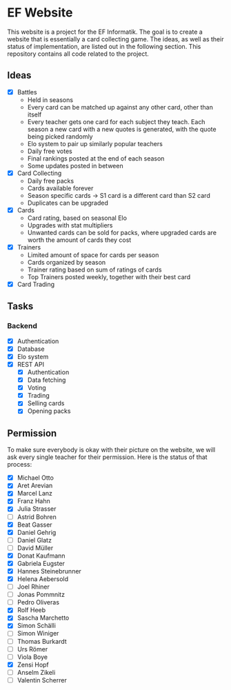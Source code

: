 # EF Website
This website is a project for the EF Informatik. The goal is to create a website that is essentially a card collecting game. The ideas, as well as their status of implementation, are listed out in the following section. This repository contains all code related to the project.
## Ideas
- [x] Battles
  - Held in seasons
  - Every card can be matched up against any other card, other than itself
  - Every teacher gets one card for each subject they teach. Each season a new card with a new quotes is generated, with the quote being picked randomly
  - Elo system to pair up similarly popular teachers
  - Daily free votes
  - Final rankings posted at the end of each season
  - Some updates posted in between
- [x] Card Collecting
  - Daily free packs
  - Cards available forever
  - Season specific cards -> S1 card is a different card than S2 card
  - Duplicates can be upgraded
- [x] Cards
  - Card rating, based on seasonal Elo
  - Upgrades with stat multipliers
  - Unwanted cards can be sold for packs, where upgraded cards are worth the amount of cards they cost
- [x] Trainers
  - Limited amount of space for cards per season
  - Cards organized by season
  - Trainer rating based on sum of ratings of cards
  - Top Trainers posted weekly, together with their best card
- [x] Card Trading
## Tasks
### Backend
- [x] Authentication
- [x] Database
- [x] Elo system
- [x] REST API
  - [x] Authentication
  - [x] Data fetching
  - [x] Voting
  - [x] Trading
  - [x] Selling cards
  - [x] Opening packs
## Permission
To make sure everybody is okay with their picture on the website, we will ask every single teacher for their permission. Here is the status of that process:
- [x] Michael Otto
- [x] Aret Arevian
- [x] Marcel Lanz
- [x] Franz Hahn
- [x] Julia Strasser
- [ ] Astrid Bohren
- [x] Beat Gasser
- [x] Daniel Gehrig
- [ ] Daniel Glatz
- [ ] David Müller
- [x] Donat Kaufmann
- [x] Gabriela Eugster
- [x] Hannes Steinebrunner
- [x] Helena Aebersold
- [ ] Joel Rhiner
- [ ] Jonas Pommnitz
- [ ] Pedro Oliveras
- [x] Rolf Heeb
- [x] Sascha Marchetto
- [x] Simon Schälli
- [ ] Simon Winiger
- [ ] Thomas Burkardt
- [ ] Urs Römer
- [ ] Viola Boye
- [x] Zensi Hopf
- [ ] Anselm Zikeli
- [ ] Valentin Scherrer

